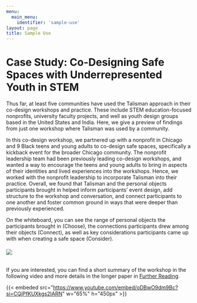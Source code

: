 ```yaml
---
menu:
  main_menu:
    identifier: 'sample-use'
layout: page
title: Sample Use
---
```


# Case Study: Co-Designing Safe Spaces with Underrepresented Youth in STEM

Thus far, at least five communities have used the Talisman approach in their co-design workshops and practice. These include STEM education-focused nonprofits, university faculty projects, and well as youth design groups based in the United States and India. Here, we give a preview of findings from just one workshop where Talisman was used by a community. 

In this co-design workshop, we partnered up with a nonprofit in Chicago and 9 Black teens and young adults to co-design safe spaces, specifically a kickback event for the broader Chicago community. The nonprofit leadership team had been previously leading co-design workshops, and wanted a way to encourage the teens and young adults to bring in aspects of their identities and lived experiences into the workshops. Hence, we worked with the nonprofit leadership to incorporate Talisman into their practice. Overall, we found that Talisman and the personal objects participants brought in helped inform participants’ event design, add structure to the workshop and conversation, and connect participants to one another and foster common ground in ways that were deeper than previously experienced. 

On the whiteboard, you can see the range of personal objects the participants brought in (Choose), the connections participants drew among their objects (Connect), as well as key considerations participants came up with when creating a safe space (Consider). 


###### ![](https://rizi97.github.io/talisman-hugo/assets/images/sample.jpg)


If you are interested, you can find a short summary of the workshop in the following video and more details in the longer paper in [Further Reading](https://rizi97.github.io/talisman-hugo/resources/#further-reading).


{{< embeded src="https://www.youtube.com/embed/oDBwO9dm9Bc?si=CQjPfKUXkgs2IARN" w="65%" h="450px" >}}

